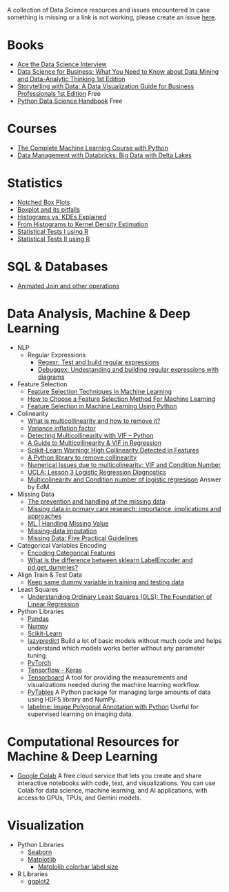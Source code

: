 A collection of Data Science resources and issues encountered
In case something is missing or a link is not working, please create an issue [here](https://github.com/vpapaioannou/data_science_resources/issues).

# Books

- [Ace the Data Science Interview](https://www.acethedatascienceinterview.com/)
- [Data Science for Business: What You Need to Know about Data Mining and Data-Analytic Thinking 1st Edition](https://www.amazon.com/Data-Science-Business-Data-Analytic-Thinking/dp/1449361323)
- [Storytelling with Data: A Data Visualization Guide for Business Professionals 1st Edition](https://www.amazon.com/Storytelling-Data-Visualization-Business-Professionals/dp/1119002257?tag=swdbooks-20&language=en_US) Free
- [Python Data Science Handbook](https://jakevdp.github.io/PythonDataScienceHandbook/) Free

# Courses

- [The Complete Machine Learning Course with Python](https://www.udemy.com/course/machine-learning-course-with-python/)
- [Data Management with Databricks: Big Data with Delta Lakes](https://www.coursera.org/projects/data-management-with-databricks-big-data-with-delta-lakes)

# Statistics

- [Notched Box Plots](https://sites.google.com/site/davidsstatistics/davids-statistics/notched-box-plots)
- [Boxplot and its pitfalls](https://www.data-to-viz.com/caveat/boxplot.html)
- [Histograms vs. KDEs Explained](https://towardsdatascience.com/histograms-vs-kdes-explained-ed62e7753f12)
- [From Histograms to Kernel Density Estimation](https://www.statology.org/from-histograms-to-kernel-density-estimation/)
- [Statistical Tests I using R](https://www.r-bloggers.com/t-tests/)
- [Statistical Tests II using R](https://www.r-bloggers.com/add-p-values-and-significance-levels-to-ggplots/)

# SQL & Databases

- [Animated Join and other operations](https://github.com/gadenbuie/tidyexplain)

# Data Analysis, Machine & Deep Learning

- NLP
  - Regular Expressions
    - [Regexr: Test and build regular expressions](https://regexr.com/)
    - [Debuggex: Undestanding and building regular expressions with diagrams](https://www.debuggex.com/)
- Feature Selection
  - [Feature Selection Techniques in Machine Learning](https://www.geeksforgeeks.org/feature-selection-techniques-in-machine-learning/)
  - [How to Choose a Feature Selection Method For Machine Learning](https://machinelearningmastery.com/feature-selection-with-real-and-categorical-data/)
  - [Feature Selection in Machine Learning Using Python](https://www.analyticsvidhya.com/blog/2020/10/feature-selection-techniques-in-machine-learning/)
- Colinearity
  - [What is multicollinearity and how to remove it?](https://medium.com/analytics-vidhya/what-is-multicollinearity-and-how-to-remove-it-413c419de2f)
  - [Variance inflation factor](https://statlect.com/glossary/variance-inflation-factor)
  - [Detecting Multicollinearity with VIF – Python](https://www.geeksforgeeks.org/detecting-multicollinearity-with-vif-python/)
  - [A Guide to Multicollinearity & VIF in Regression](https://www.statology.org/multicollinearity-regression/)
  - [Scikit-Learn Warning: High Collinearity Detected in Features](https://www.slingacademy.com/article/scikit-learn-warning-high-collinearity-detected-in-features/)
  - [A Python library to remove collinearity](https://www.yourdatateacher.com/2021/06/28/a-python-library-to-remove-collinearity/)
  - [Numerical Issues due to multicolinearity: VIF and Condition Number](https://statlect.com/fundamentals-of-statistics/multicollinearity)
  - [UCLA: Lesson 3 Logistic Regression Diagnostics](https://stats.oarc.ucla.edu/stata/webbooks/logistic/chapter3/lesson-3-logistic-regression-diagnostics-2/)
  - [Multicolinearity and Condition number of logistic regresison](https://stats.stackexchange.com/questions/258710/multicolinearity-and-condition-number-of-logistic-regresison) Answer by EdM
- Missing Data
  - [The prevention and handling of the missing data](https://pmc.ncbi.nlm.nih.gov/articles/PMC3668100/)
  - [Missing data in primary care research: importance, implications and approaches](https://pmc.ncbi.nlm.nih.gov/articles/PMC8243609/)
  - [ML | Handling Missing Value ](https://www.geeksforgeeks.org/ml-handling-missing-values/)
  - [Missing-data imputation](http://www.stat.columbia.edu/~gelman/arm/missing.pdf)
  - [Missing Data: Five Practical Guidelines](https://journals.sagepub.com/stoken/default+domain/10.1177/1094428114548590/full)
- Categorical Variables Encoding
  - [Encoding Categorical Features](https://towardsdatascience.com/encoding-categorical-features-21a2651a065c)
  - [What is the difference between sklearn LabelEncoder and pd.get_dummies?](https://stackoverflow.com/questions/38413579/what-is-the-difference-between-sklearn-labelencoder-and-pd-get-dummies)
- Align Train & Test Data
  - [Keep same dummy variable in training and testing data](https://stackoverflow.com/questions/41335718/keep-same-dummy-variable-in-training-and-testing-data)
- Least Squares
  - [Understanding Ordinary Least Squares (OLS): The Foundation of Linear Regression](https://medium.com/@VitorCSampaio/understanding-ordinary-least-squares-ols-the-foundation-of-linear-regression-1d79bfc3ca35)
- Python Libraries
  - [Pandas](https://pandas.pydata.org/)
  - [Numpy](https://numpy.org/)
  - [Scikit-Learn](https://scikit-learn.org/stable/index.html)
  - [lazypredict](https://lazypredict.readthedocs.io/en/stable/readme.html) Build a lot of basic models without much code and helps understand which models works better without any parameter tuning.
  - [PyTorch](https://pytorch.org/)
  - [Tensorflow - Keras](https://www.tensorflow.org/learn)
  - [Tensorboard](https://www.tensorflow.org/tensorboard/get_started) A tool for providing the measurements and visualizations needed during the machine learning workflow.
  - [PyTables](https://www.machinelearninguru.com/deep_learning/data_preparation/hdf5/hdf5.html) A Python package for managing large amounts of data using HDF5 library and NumPy.
  - [labelme: Image Polygonal Annotation with Python](https://github.com/wkentaro/labelme) Useful for supervised learning on imaging data.

# Computational Resources for Machine & Deep Learning

- [Google Colab](https://colab.research.google.com/) A free cloud service that lets you create and share interactive notebooks with code, text, and visualizations. You can use Colab for data science, machine learning, and AI applications, with access to GPUs, TPUs, and Gemini models.

# Visualization

- Python Libraries
  - [Seaborn](https://seaborn.pydata.org/)
  - [Matplotlib](https://matplotlib.org/)
    - [Matplolib colorbar label size](https://matplotlib.org/3.1.1/api/_as_gen/matplotlib.axes.Axes.tick_params.html)
- R Libraries
  - [ggplot2](https://ggplot2.tidyverse.org/)
